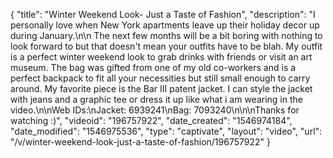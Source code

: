 {
    "title": "Winter Weekend Look- Just a Taste of Fashion",
    "description": "I personally love when New York apartments leave up their holiday decor up during January.\n\n The next few months will be a bit boring with nothing to look forward to but that doesn't mean your outfits have to be blah. My outfit is a perfect winter weekend look to grab drinks with friends or visit an art museum. The bag was gifted from one of my old co-workers and is a perfect backpack to fit all your necessities but still small enough to carry around. My favorite piece is the Bar III patent jacket. I can style the jacket with jeans and a graphic tee or dress it up like what i am wearing in the video.\n\nWeb IDs:\nJacket: 6939241\nBag: 7093240\n\n\nThanks for watching :)",
    "videoid": "196757922",
    "date_created": "1546974184",
    "date_modified": "1546975536",
    "type": "captivate",
    "layout": "video",
    "url": "\/v\/winter-weekend-look-just-a-taste-of-fashion\/196757922"
}